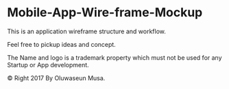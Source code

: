# Mobile-App-Wire-frame-Mockup

This is an application wireframe structure and workflow.

Feel free to pickup ideas and concept.

The Name and logo is a trademark property which must not be used for any Startup or App development.


&copy; Right 2017 By Oluwaseun Musa.